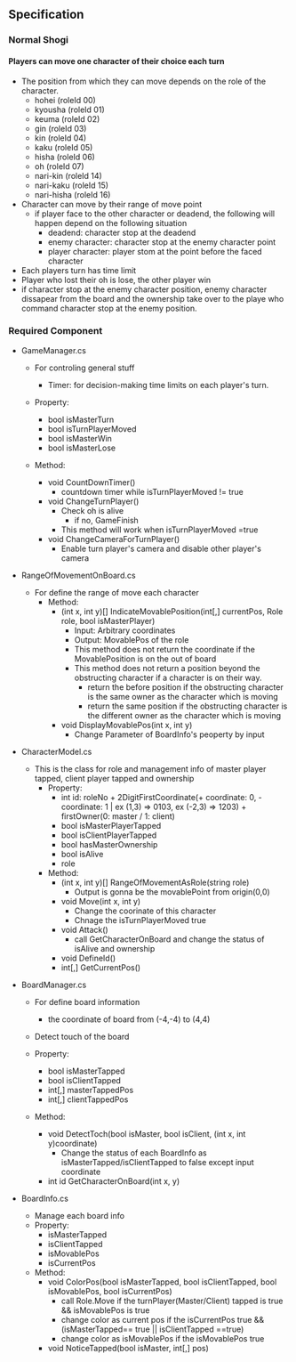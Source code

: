 ## Specification

### Normal Shogi

#### Players can move one character of their choice each turn

- The position from which they can move depends on the role of the character.
  - hohei (roleId 00)
  - kyousha (roleId 01)
  - keuma (roleId 02)
  - gin (roleId 03)
  - kin (roleId 04)
  - kaku (roleId 05)
  - hisha (roleId 06)
  - oh (roleId 07)
  - nari-kin (roleId 14)
  - nari-kaku (roleId 15)
  - nari-hisha (roleId 16)
- Character can move by their range of move point
  - if player face to the other character or deadend, the following will happen depend on the following situation
    - deadend: character stop at the deadend
    - enemy character: character stop at the enemy character point
    - player character: player stom at the point before the faced character
- Each players turn has time limit
- Player who lost their oh is lose, the other player win
- if character stop at the enemy character position, enemy character dissapear from the board and the ownership take over to the playe who command character stop at the enemy position.

### Required Component

- GameManager.cs

  - For controling general stuff
    - Timer: for decision-making time limits on each player's turn.
  - Property:

    - bool isMasterTurn
    - bool isTurnPlayerMoved
    - bool isMasterWin
    - bool isMasterLose

  - Method:
    - void CountDownTimer()
      - countdown timer while isTurnPlayerMoved != true
    - void ChangeTurnPlayer()
      - Check oh is alive
        - if no, GameFinish
      - This method will work when isTurnPlayerMoved =true
    - void ChangeCameraForTurnPlayer()
      - Enable turn player's camera and disable other player's camera

- RangeOfMovementOnBoard.cs
  - For define the range of move each character
    - Method:
      - (int x, int y)[] IndicateMovablePosition(int[,] currentPos, Role role, bool isMasterPlayer)
        - Input: Arbitrary coordinates
        - Output: MovablePos of the role
        - This method does not return the coordinate if the MovablePosition is on the out of board
        - This method does not return a position beyond the obstructing character if a character is on their way.
          - return the before position if the obstructing character is the same owner as the character which is moving
          - return the same position if the obstructing character is the different owner as the character which is moving
      - void DisplayMovablePos(int x, int y)
        - Change Parameter of BoardInfo's peoperty by input
- CharacterModel.cs
  - This is the class for role and management info of master player tapped, client player tapped and ownership
    - Property:
      - int id: roleNo + 2DigitFirstCoordinate(+ coordinate: 0, - coordinate: 1 | ex (1,3) => 0103, ex (-2,3) => 1203) + firstOwner(0: master / 1: client)
      - bool isMasterPlayerTapped
      - bool isClientPlayerTapped
      - bool hasMasterOwnership
      - bool isAlive
      - role
    - Method:
      - (int x, int y)[] RangeOfMovementAsRole(string role)
        - Output is gonna be the movablePoint from origin(0,0)
      - void Move(int x, int y)
        - Change the coorinate of this character
        - Chnage the isTurnPlayerMoved true
      - void Attack()
        - call GetCharacterOnBoard and change the status of isAlive and ownership
      - void DefineId()
      - int[,] GetCurrentPos()
- BoardManager.cs

  - For define board information
    - the coordinate of board from (-4,-4) to (4,4)
  - Detect touch of the board
  - Property:

    - bool isMasterTapped
    - bool isClientTapped
    - int[,] masterTappedPos
    - int[,] clientTappedPos

  - Method:
    - void DetectToch(bool isMaster, bool isClient, (int x, int y)coordinate)
      - Change the status of each BoardInfo as isMasterTapped/isClientTapped to false except input coordinate
    - int id GetCharacterOnBoard(int x, y)

- BoardInfo.cs
  - Manage each board info
  - Property:
    - isMasterTapped
    - isClientTapped
    - isMovablePos
    - isCurrentPos
  - Method:
    - void ColorPos(bool isMasterTapped, bool isClientTapped, bool isMovablePos, bool isCurrentPos)
      - call Role.Move if the turnPlayer(Master/Client) tapped is true && isMovablePos is true
      - change color as current pos if the isCurrentPos true && (isMasterTapped== true || isClientTapped ==true)
      - change color as isMovablePos if the isMovablePos true
    - void NoticeTapped(bool isMaster, int[,] pos)

